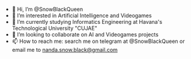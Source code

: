 - 👋 Hi, I’m @SnowBlackQueen
- 👀 I’m interested in Artificial Intelligence and Videogames
- 🌱 I’m currently studying Informatics Engineering at Havana's Technological University "CUJAE"
- 💞️ I’m looking to collaborate on AI and Videogames projects
- 📫 How to reach me: search me on telegram at @SnowBlackQueen or email me to nanda.snow.black@gmail.com 

<!---
SnowBlackQueen/SnowBlackQueen is a ✨ special ✨ repository because its `README.md` (this file) appears on your GitHub profile.
You can click the Preview link to take a look at your changes.
--->
